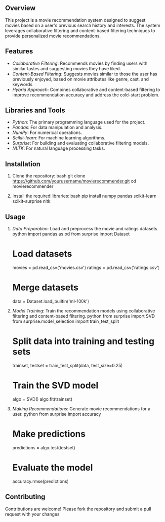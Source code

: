 ## Overview

This project is a movie recommendation system designed to suggest movies based on a user's previous search history and interests. The system leverages collaborative filtering and content-based filtering techniques to provide personalized movie recommendations.

## Features

- *Collaborative Filtering*: Recommends movies by finding users with similar tastes and suggesting movies they have liked.
- *Content-Based Filtering*: Suggests movies similar to those the user has previously enjoyed, based on movie attributes like genre, cast, and keywords.
- *Hybrid Approach*: Combines collaborative and content-based filtering to improve recommendation accuracy and address the cold-start problem.

## Libraries and Tools

- *Python*: The primary programming language used for the project.
- *Pandas*: For data manipulation and analysis.
- *NumPy*: For numerical operations.
- *Scikit-learn*: For machine learning algorithms.
- *Surprise*: For building and evaluating collaborative filtering models.
- *NLTK*: For natural language processing tasks.

## Installation

1. Clone the repository:
   bash
   git clone https://github.com/yourusername/movierecommender.git
   cd movierecommender
   

2. Install the required libraries:
   bash
   pip install numpy pandas scikit-learn scikit-surprise nltk
   

## Usage

1. *Data Preparation*: Load and preprocess the movie and ratings datasets.
   python
   import pandas as pd
   from surprise import Dataset

   # Load datasets
   movies = pd.read_csv('movies.csv')
   ratings = pd.read_csv('ratings.csv')

   # Merge datasets
   data = Dataset.load_builtin('ml-100k')
   

2. *Model Training*: Train the recommendation models using collaborative filtering and content-based filtering.
   python
   from surprise import SVD
   from surprise.model_selection import train_test_split

   # Split data into training and testing sets
   trainset, testset = train_test_split(data, test_size=0.25)

   # Train the SVD model
   algo = SVD()
   algo.fit(trainset)
   

3. *Making Recommendations*: Generate movie recommendations for a user.
   python
   from surprise import accuracy

   # Make predictions
   predictions = algo.test(testset)

   # Evaluate the model
   accuracy.rmse(predictions)
   

## Contributing

Contributions are welcome! Please fork the repository and submit a pull request with your changes
